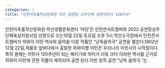 ```yaml
---
categories: j
title: "인천미추홀학산문화원 작은 공연장 상주단체 공연이민사 120주년"
---
```

인천미추홀학산문화원·학산생활문화센터 ‘마당’은 인천콘서트챔버와 2022 공연장상주단체육성지원사업 선정으로 오는10월 22일 토요일 오후 3시 학산소극장에서 인천콘서트챔버가 하와이 이민 역사와 음악을 다룬 작품인 “낭독음악극” 공연을 펼친다.1902년 12월 22일,제물포 앞바다에서 출발한 하와이행 이민은 우리나라 이민사의 시작점이다.특히 올해는 이민사 120주년이 되는 해이기에 의미가 더욱 크다.이러한 역사를 근거로 하와이 이민에 관한 작품이 제작되어 공연 된다.이번 창작 공연 “낭독 음악극 ”는